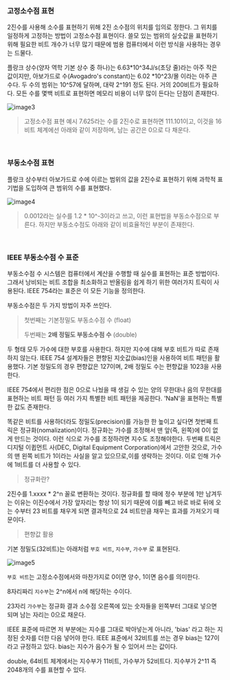 ### 고정소수점 표현

2진수를 사용해 소수를 표현하기 위해 2진 소수점의 위치를 임의로 정한다. 그 위치를 일정하게 고정하는 방법이 고정소수점 표현이다. 쓸모 있는 범위의 실숫값을 표현하기 위해 필요한 비트 개수가 너무 많기 때문에 범용 컴퓨터에서 이런 방식을 사용하는 경우는 드물다.

플랑크 상수(양자 역학 기본 상수 중 하나)는 6.63*10^34J/s(초당 줄)라는 아주 작은 값이지만, 아보가드로 수(Avogadro's constant)는 6.02 *10^23/몰 이라는 아주 큰 수다. 두 수의 범위는 10^57에 달하며, 대략 2^191 정도 된다. 거의 200비트가 필요하다. 모든 수를 몇백 비트로 표현하면 메모리 비용이 너무 많이 든다는 단점이 존재한다.

![image3](https://github.com/user-attachments/assets/28314a33-4e59-4972-a577-04dcf2747814)

> 고정소수점 표현 예시 7.625라는 수를 2진수로 표현하면 111.101이고, 이것을 16비트 체계에선 아래와 같이 저장하며, 남는 공간은 0으로 다 채운다.

<br>

### 부동소수점 표현

플랑크 상수부터 아보가드로 수에 이르는 범위의 값을 2진수로 표현하기 위해 과학적 표기법을 도입하여 큰 범위의 수를 표현했다.

![image4](https://github.com/user-attachments/assets/aa7ded08-b88e-4707-8b39-fc857b3fe438)

> 0.0012라는 실수를 1.2 * 10^-3이라고 쓰고, 이런 표현법을 부동소수점으로 부른다. 하지만 부동소수점도 아래와 같이 비효율적인 부분이 존재한다.

<br>

### IEEE 부동소수점 수 표준

부동소수점 수 시스템은 컴퓨터에서 계산을 수행할 때 실수를 표현하는 표준 방법이다. 그래서 낭비되는 비트 조합을 최소화하고 반올림을 쉽게 하기 위한 여러가지 트릭이 사용된다. IEEE 754라는 표준은 이 모든 기능을 정의한다.

부동소수점은 두 가지 방법이 자주 쓰인다.

> 첫번째는 기본정밀도 부동소수점 수 (float)
>
> 두번째는 **2배 정밀도 부동소수점 수** (double)

두 형태 모두 가수에 대한 부호를 사용한다. 하지만 지수에 대해 부호 비트가 따로 존재하지 않는다. IEEE 754 설계자들은 편향된 지숫값(bias)인을 사용하여 비트 패턴을 활용했다. 기본 정밀도의 경우 편향값은 127이며, 2배 정밀도 수는 편향값을 1023을 사용한다.

IEEE 754에서 편리한 점은 0으로 나눴을 때 생길 수 있는 양의 무한대나 음의 무한대를 표현하는 비트 패턴 등 여러 가지 특별한 비트 패턴을 제공한다. 'NaN'을 표현하는 특별한 값도 존재한다.

똑같은 비트를 사용하더라도 정밀도(precision)를 가능한 한 높이고 싶다면 첫번째 트릭은 정규화(nomalization)이다. 정규화는 가수를 조정해서 맨 앞(즉, 왼쪽)에 0이 없게 만드는 것이다. 이런 식으로 가수를 조정하려면 지수도 조정해야한다. 두번째 트릭은 디지털 이큅먼트 사(DEC, Digital Equipment Corporation)에서 고안한 것으로, 가수의 맨 왼쪽 비트가 1이라는 사실을 알고 있으므로,이를 생략하는 것이다. 이로 인해 가수에 1비트를 더 사용할 수 있다.

> 정규화란?
>
2진수를 1.xxxx * 2^n 꼴로 변환하는 것이다. 정규화를 할 때에 정수 부분에 1만 남겨두는 이유는 이진수에서 가장 앞자리는 항상 1이 되기 때문에 이를 빼고 바로 바로 뒤에 오는 수부터 23 비트를 채우게 되면 결과적으로 24 비트만큼 채우는 효과를 가져오기 때문이다.

> 편향값 활용
>
기본 정밀도(32비트)는 아래처럼 `부호 비트`, `지수부`, `가수부` 로 표현된다.

![image5](https://github.com/user-attachments/assets/a7046e78-6265-45f1-bf7f-a3b2440281e5)

`부호 비트`는 고정소수점에서와 마찬가지로 0이면 양수, 1이면 음수를 의미한다.

8자리짜리 `지수부`는 2^n에서 n에 해당하는 수이다.

23자리 `가수부`는 정규화 결과 소수점 오른쪽에 있는 숫자들을 왼쪽부터 그대로 넣으면 되며 남는 자리는 0으로 채운다.

IEEE 표준에 따르면 저 부분에는 지수를 그대로 박아넣는게 아니라, 'bias' 라고 하는 지정된 숫자를 더한 다음 넣어야 한다. IEEE 표준에서 32비트를 쓰는 경우 bias는 127이라고 규정하고 있다. bias는 지수가 음수가 될 수 있어서 쓰는 값이다.

double, 64비트 체계에서는 지수부가 11비트, 가수부가 52비트다. 지수부가 2^11 즉 2048개의 수를 표현할 수 있다.